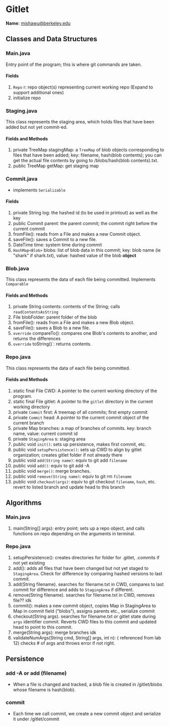 

# Gitlet

**Name**: mishawu@berkeley.edu

## Classes and Data Structures

### Main.java
Entry point of the program; this is where git commands are taken.

#### Fields
1. `Repo` r: repo object(s) representing current working repo (Expand to support additional ones)
2. initialize repo

### Staging.java
This class represents the staging area, which holds files that have been added but not yet commit-ed.

#### Fields and Methods
1. private TreeMap stagingMap: a `TreeMap` of blob objects corresponding to files that have been added; key: filename, hash(blob contents); you can get the actual file contents by going to /blobs/hash(blob contents).txt.
2. public TreeMap getMap: get staging map

### Commit.java
- implements `Serializable`

#### Fields
1. private String log: the hashed id (to be used in printout) as well as the key
2. public Commit parent: the parent commit; the commit right before the current commit
3. fromFile(): reads from a File and makes a new Commit object.
4. saveFile(): saves a Commit to a new file.
4. DateTime time: system time during commit
5. `HashMap<Blob>` blobs: list of blob data in this commit; key: blob name (ie "shark" if shark.txt), value: hashed value of the blob **object**

### Blob.java
This class represents the data of each file being committed.
Implements `Comparable`

#### Fields and Methods
1. private String contents: contents of the String; calls `readContentsAsString`
2. File blobFolder: parent folder of the blob
3. fromFile(): reads from a File and makes a new Blob object.
4. saveFile(): saves a Blob to a new file.
5. `override` compareTo(): compares one Blob's contents to another, and returns the differences
6. `override` toString()`: returns contents.

### Repo.java
This class represents the data of each file being committed.

#### Fields and Methods
1. static final File CWD: A pointer to the current working directory of the program.
2. static final File gitlet: A pointer to the `gitlet` directory in the current working directory
3. private `Commit` first: A treemap of all commits; first empty commit
4. private `Commit` head: A pointer to the current commit object of the current branch
5. private Map branches: a map of branches of commits. key: branch name, value: current commit id
7. private `StagingArea` s: staging area
8. public void `init()`: sets up persistence, makes first commit, etc.
9. public void `setupPersistence()`: sets up CWD to align by gitlet organization; creates gitlet folder if not already there
10. public void `add(String name)`: equiv to git add `filename`
11. public void `add()`: equiv to git add -A
12. public void `merge()`: merge branches.
13. public void `remove(String name)`: equiv to git rm `filename`
14. public void `checkout(args)`: equiv to git checkout `filename`, `hash`, etc. revert to listed branch and update head to this branch

## Algorithms

### Main.java
1. main(String[] args): entry point; sets up a repo object, and calls functions on repo depending on the arguments in terminal.
### Repo.java
1. setupPersistence(): creates directories for folder for .gitlet, .commits if not yet existing
2. add(): adds all files that have been changed but not yet staged to `StagingArea`. Check for difference by comparing hashed versions to last commit.
3. add(String filename). searches for filename.txt in CWD, compares to last commit for difference and adds to `StagingArea` if different.
4. remove(String filename). searches for filename.txt in CWD, removes file?? idk
5. commit(): makes a new commit object, copies Map in StagingArea to Map in commit field ("blobs"), assigns parents etc., serialize commit
6. checkout(String args). searches for filename.txt or gitlet state during `args` identifier commit. Reverts CWD files to this commit and updated head to point to this commit.
7. merge(String args): merge branches idk
8. validateNumArgs(String cmd, String[] args, int n): (	referenced from lab 12) checks # of args and throws error if not right.

## Persistence

### add -A or add (filename)
- When a file is changed and tracked, a blob file is created in /gitlet/blobs whose filename is hash(blob).

### commit
- Each time we call commit, we create a new commit object and serialize it under /gitlet/commit

